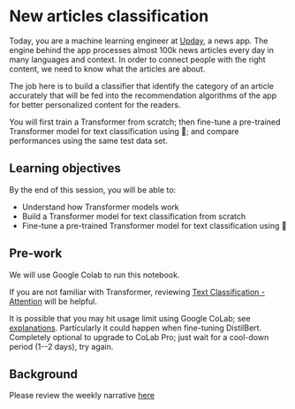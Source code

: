 # New articles classification

Today, you are a machine learning engineer at [Upday](https://www.upday.com/home), a news app. The engine behind the app processes almost 100k news articles every day in many languages and context. In order to connect people with the right content, we need to know what the articles are about. 

The job here is to build a classifier that identify the category of an article accurately that will be fed into the recommendation algorithms of the app for better personalized content for the readers. 

You will first train a Transformer from scratch; then fine-tune a pre-trained Transformer model for text classification using 🤗; and compare performances using the same test data set.

## Learning objectives

By the end of this session, you will be able to:
- Understand how Transformer models work
- Build a Transformer model for text classification from scratch
- Fine-tune a pre-trained Transformer model for text classification using 🤗 

## Pre-work

We will use Google Colab to run this notebook.

If you are not familiar with Transformer, reviewing [Text Classification - Attention](https://www.kaggle.com/code/ritvik1909/text-classification-attention) will be helpful. 

It is possible that you may hit usage limit using Google CoLab; see [explanations](https://stackoverflow.com/questions/61126851/how-can-i-use-gpu-on-google-colab-after-exceeding-usage-limit). Particularly it could happen when fine-tuning DistilBert. Completely optional to upgrade to CoLab Pro; just wait for a cool-down period (1--2 days), try again.

## Background
Please review the weekly narrative [here](https://www.notion.so/Week-11-Foundation-Models-Transformers-and-GPT-Tools-6f008b1d17ba4db39c39849cc2c8cd26)